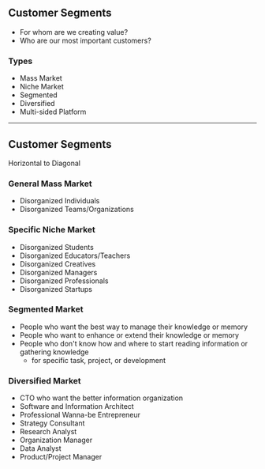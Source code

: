 Customer Segments
-----------------

+ For whom are we creating value?
+ Who are our most important customers?

### Types

+ Mass Market
+ Niche Market
+ Segmented
+ Diversified
+ Multi-sided Platform

*  *  *  *  *  *  *  *  *  *  *  *  *  *  *  *  *  *  *  *

Customer Segments
-----------------

Horizontal to Diagonal

### General Mass Market

+ Disorganized Individuals
+ Disorganized Teams/Organizations

### Specific Niche Market

+ Disorganized Students
+ Disorganized Educators/Teachers
+ Disorganized Creatives
+ Disorganized Managers
+ Disorganized Professionals
+ Disorganized Startups

### Segmented Market

+ People who want the best way to manage their knowledge or memory
+ People who want to enhance or extend their knowledge or memory
+ People who don't know how and where to start reading information or gathering knowledge
  + for specific task, project, or development

### Diversified Market

+ CTO who want the better information organization
+ Software and Information Architect
+ Professional Wanna-be Entrepreneur
+ Strategy Consultant
+ Research Analyst
+ Organization Manager
+ Data Analyst
+ Product/Project Manager

